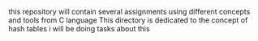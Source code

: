 this repository will contain several assignments using different concepts and tools from C language
This directory is dedicated to the concept of hash tables i will be doing tasks about this
